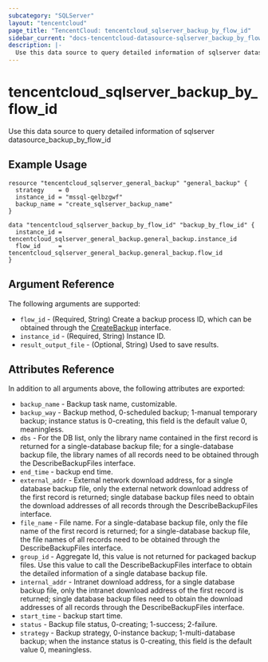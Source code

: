 ```yaml
---
subcategory: "SQLServer"
layout: "tencentcloud"
page_title: "TencentCloud: tencentcloud_sqlserver_backup_by_flow_id"
sidebar_current: "docs-tencentcloud-datasource-sqlserver_backup_by_flow_id"
description: |-
  Use this data source to query detailed information of sqlserver datasource_backup_by_flow_id
---
```


# tencentcloud_sqlserver_backup_by_flow_id

Use this data source to query detailed information of sqlserver datasource_backup_by_flow_id

## Example Usage

```hcl
resource "tencentcloud_sqlserver_general_backup" "general_backup" {
  strategy    = 0
  instance_id = "mssql-qelbzgwf"
  backup_name = "create_sqlserver_backup_name"
}

data "tencentcloud_sqlserver_backup_by_flow_id" "backup_by_flow_id" {
  instance_id = tencentcloud_sqlserver_general_backup.general_backup.instance_id
  flow_id     = tencentcloud_sqlserver_general_backup.general_backup.flow_id
}
```

## Argument Reference

The following arguments are supported:

* `flow_id` - (Required, String) Create a backup process ID, which can be obtained through the [CreateBackup](https://cloud.tencent.com/document/product/238/19946) interface.
* `instance_id` - (Required, String) Instance ID.
* `result_output_file` - (Optional, String) Used to save results.

## Attributes Reference

In addition to all arguments above, the following attributes are exported:

* `backup_name` - Backup task name, customizable.
* `backup_way` - Backup method, 0-scheduled backup; 1-manual temporary backup; instance status is 0-creating, this field is the default value 0, meaningless.
* `dbs` - For the DB list, only the library name contained in the first record is returned for a single-database backup file; for a single-database backup file, the library names of all records need to be obtained through the DescribeBackupFiles interface.
* `end_time` - backup end time.
* `external_addr` - External network download address, for a single database backup file, only the external network download address of the first record is returned; single database backup files need to obtain the download addresses of all records through the DescribeBackupFiles interface.
* `file_name` - File name. For a single-database backup file, only the file name of the first record is returned; for a single-database backup file, the file names of all records need to be obtained through the DescribeBackupFiles interface.
* `group_id` - Aggregate Id, this value is not returned for packaged backup files. Use this value to call the DescribeBackupFiles interface to obtain the detailed information of a single database backup file.
* `internal_addr` - Intranet download address, for a single database backup file, only the intranet download address of the first record is returned; single database backup files need to obtain the download addresses of all records through the DescribeBackupFiles interface.
* `start_time` - backup start time.
* `status` - Backup file status, 0-creating; 1-success; 2-failure.
* `strategy` - Backup strategy, 0-instance backup; 1-multi-database backup; when the instance status is 0-creating, this field is the default value 0, meaningless.


